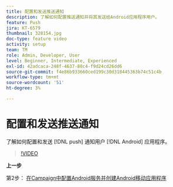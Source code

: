```yaml
---
title: 配置和发送推送通知
description: 了解如何配置推送通知并将其发送给Android应用程序用户。
feature: Push
jira: KT-6579
thumbnail: 328154.jpg
doc-type: feature video
activity: setup
team: TM
role: Admin, Developer, User
level: Beginner, Intermediate, Experienced
exl-id: 42adcaca-248f-4637-88c4-f9d24cd26dd6
source-git-commit: f4e86b933660ced199c30d318445363b74c51c4b
workflow-type: tm+mt
source-wordcount: '51'
ht-degree: 3%

---
```


# 配置和发送推送通知

了解如何配置和发送 [!DNL push] 通知用户 [!DNL Android] 应用程序。

>[!VIDEO](https://video.tv.adobe.com/v/328154?quality=12&learn=on)

**上一步**

第2步： [在Campaign中配置Android服务并创建Android移动应用程序](/help/tutorial-getting-started-with-push-notifications-for-android/configuring-an-android-service-in-campaign.md)

